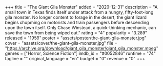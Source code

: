 +++
title = "The Giant Gila Monster"
added = "2020-12-31"
description = "A small town in Texas finds itself under attack from a hungry, fifty-foot-long gila monster. No longer content to forage in the desert, the giant lizard begins chopming on motorists and train passengers before descending upon the town itself. Only Chase Winstead, a quick-thinking mechanic, can save the town from being wiped out."
rating = "4"
popularity = "3.289"
released = "1959"
poster = "assets/poster/the-giant-gila-monster.jpg"
cover = "assets/cover/the-giant-gila-monster.jpg"
file = "https://archive.org/download/giant_gila_monster/giant_gila_monster.mpeg"
genres = ["Horror, Science Fiction"]
imdb_id = "tt0052846"
runtime = "74"
tagline = ""
original_language = "en"
budget = "0"
revenue = "0"
+++